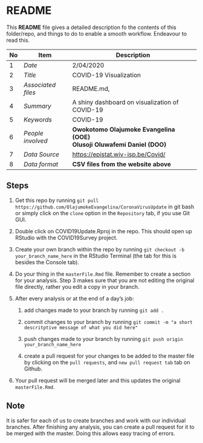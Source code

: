 README
================

This **README** file gives a detailed description fo the contents of
this folder/repo, and things to do to enable a smooth workflow.
Endeavour to read this.

| No | Item               | Description                                                                      |
| -- | ------------------ | -------------------------------------------------------------------------------- |
| 1  | *Date*             | 2/04/2020                                                                        |
| 2  | *Title*            | COVID-19 Visualization                                                           |
| 3  | *Associated files* | README.md,                                                                       |
| 4  | *Summary*          | A shiny dashboard on visualization of COVID-19                                   |
| 5  | *Keywords*         | COVID-19                                                                         |
| 6  | *People involved*  | **Owokotomo Olajumoke Evangelina (OOE)** **<br> Olusoji Oluwafemi Daniel (DOO)** |
| 7  | *Data Source*      | <https://epistat.wiv-isp.be/Covid/>                                              |
| 8  | *Data format*      | **CSV files from the website above**                                             |

## Steps

1.  Get this repo by running `git pull
    https://github.com/OlajumokeEvangelina/CoronaVirusUpdate` in git
    bash or simply click on the `clone` option in the `Repository` tab,
    if you use Git GUI.

2.  Double click on COVID19Update.Rproj in the repo. This should open up
    RStudio with the COVID19Survey project.

3.  Create your own branch within the repo by running `git checkout -b
    your_branch_name_here` in the RStudio Terminal (the tab for this is
    besides the Console tab).

4.  Do your thing in the `masterFile.Rmd` file. Remember to create a
    section for your analysis. Step 3 makes sure that you are not
    editing the original file directly, rather you edit a copy in your
    branch.

5.  After every analysis or at the end of a day’s job:
    
    1.  add changes made to your branch by running `git add .`
    
    2.  commit changes to your branch by running `git commit -m "a short
        descritptive message of what you did here"`
    
    3.  push changes made to your branch by running `git push origin
        your_branch_name_here`
    
    4.  create a pull request for your changes to be added to the master
        file by clicking on the `pull requests`, and `new pull request
        tab` tab on Github.

6.  Your pull request will be merged later and this updates the original
    `masterFile.Rmd`.

## Note

It is safer for each of us to create branches and work with our
individual branches. After finishing any analysis, you can create a pull
request for it to be merged with the master. Doing this allows easy
tracing of errors.
